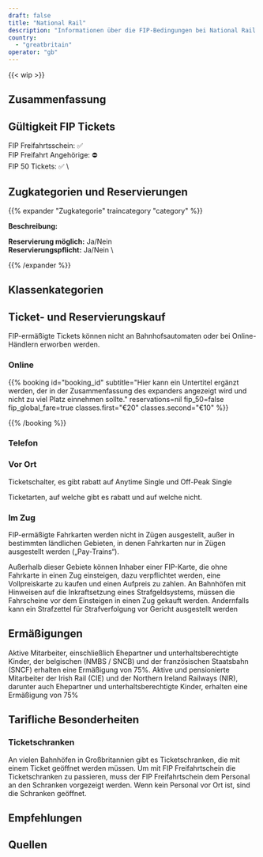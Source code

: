 ```yaml
---
draft: false
title: "National Rail"
description: "Informationen über die FIP-Bedingungen bei National Rail."
country:
  - "greatbritain"
operator: "gb"
---
```


<!-- Entferne das "WIP" Snippet, wenn die Inhalte der Seite vollständig sind -->

{{< wip >}}

<!--
  Kurze Beschreibung der Bahngesellschaft. Z.B. Der vollstandige Name in Landessprache, alternative Namen und Angabe über Privat/Staatsbahn
-->

## Zusammenfassung

<!--
  Stichpunktartige Zusammenfassung der wichtigsten Besonderheiten/FIP-Reglungen der Bahngesellschaft.
  Z.B.
  - Werden FIP 50 und FIP Freifahrtsscheine akzeptiert?
  - Gibt es eine Reservierungspflicht?
  - Gibt es sonstige tarifliche Sonderregelungen oder Abweichungen zu anderen FIP Bahngesellschaften?
-->

## Gültigkeit FIP Tickets

FIP Freifahrtsschein: ✅ \
FIP Freifahrt Angehörige: ⛔ \
FIP 50 Tickets: ✅ \

<!--
  Wo gelten FIP 50 Tickets/FIP Freifahrtsscheine und gibt es Einschränkungen? Welches Ticket wird bei Einreise benötigt (z.B. durchgehendes FIP 50 Ticket oder FIP Freifahrtscheine beider Länder)
-->

## Zugkategorien und Reservierungen

<!--
  Sind Reservierungen möglich und wo besteht eine Reservierungspflicht?
-->

<!--
  Für jede Zugkategorie kann ein eigene Abschnitt nach dem folgenden Prinzip eingefügt werden.
  Im Titel können folgende Emojis verwendet werden:
  - ⚠️ für eine generelle Reservierungspflicht oder Zuschläge
  - 1️⃣ für eine Reservierungspflicht in der 1. Klasse
  - ⛔ für eine Nichtanerkennung von FIP
  - ℹ️ für Verwechslungsgefahr mit anderen Bahngesellschaften/Zugkategorien
-->

{{% expander "Zugkategorie" traincategory "category" %}}

<!-- Ersetze Zugkategorie mit dem Name der Zugkategorie, z.B. ICE. -->

**Beschreibung:**

<!-- Füge hier eine Beschreibung der Zugkategorie ein -->

**Reservierung möglich:** Ja/Nein \
**Reservierungspflicht:** Ja/Nein \

<!-- Wenn FIP nicht gültig ist, ergänze folgendes:
**FIP:** ⛔ FIP wird nicht anerkannt
-->
<!-- Wenn es FIP Globalpreise gibt, ergänze folgendes:
**FIP Globalpreis:**
-->

{{% /expander %}}

## Klassenkategorien

<!--
  Wenn die Klassenkategorien zusätzliche/andere Klassen zu 1. und 2. Klasse haben, dann können diese hier beschrieben werden. Ansonsten kann dieser Abschnitt entfernt werden.
-->

<!--
**Standard**: Vergleichbar mit der 2. Klasse. \
**Plus**: 1. Klasse ohne Verpflegung. Ein FIP-Ausweis für die 1. Klasse wird benötigt. \
**Premium**: 1. Klasse inkl. Verpflegung. Nicht mit FIP buchbar.
-->

## Ticket- und Reservierungskauf

FIP-ermäßigte Tickets können nicht an Bahnhofsautomaten oder bei Online-Händlern erworben
werden.

### Online

<!--
  Bette hier Buchungsplattformen mit Onlinebuchung ein.

  Individuelle Buchungsparameter können überschrieben werden, aber müssen nicht überschrieben werden.
  Wenn sie nicht übergeben werden, dann werden die definieren defaults der Seite der Buchungsplattform verwendet.

  Mehr Informationen sind im booking archetype zu finden.
-->

{{% booking id="booking_id"
    subtitle="Hier kann ein Untertitel ergänzt werden, der in der Zusammenfassung des expanders angezeigt wird und nicht zu viel Platz einnehmen sollte."
    reservations=nil
    fip_50=false
    fip_global_fare=true
    classes.first="€20"
    classes.second="€10"
%}}

<!-- Hier können zusätzliche landesspezifische Details zur Buchungsplattform ergänzt werden. -->

{{% /booking %}}

### Telefon

<!--
  Füge hier weitere Buchungsplattformen mit Buchung per Telefon hinzu.
-->

### Vor Ort

<!--
  Füge hier weitere Buchungsplattformen mit Buchung vor Ort hinzu.
-->

Ticketschalter, es gibt rabatt auf Anytime Single und Off-Peak Single

Ticketarten, auf welche gibt es rabatt und auf welche nicht.

### Im Zug

FIP-ermäßigte Fahrkarten werden nicht in Zügen ausgestellt, außer in bestimmten ländlichen
Gebieten, in denen Fahrkarten nur in Zügen ausgestellt werden („Pay-Trains“).

Außerhalb dieser
Gebiete können Inhaber einer FIP-Karte, die ohne Fahrkarte in einen Zug einsteigen, dazu verpflichtet
werden, eine Vollpreiskarte zu kaufen und einen Aufpreis zu zahlen. An Bahnhöfen mit Hinweisen auf
die Inkraftsetzung eines Strafgeldsystems, müssen die Fahrscheine vor dem Einsteigen in einen Zug
gekauft werden. Andernfalls kann ein Strafzettel für Strafverfolgung vor Gericht ausgestellt werden

<!--
  Können im Zug noch Fahrkarten mit FIP Rabatt gekauft werden, wenn ja wie und gibt einen Preisaufschlag?
-->

## Ermäßigungen

<!--
  Welche Ermäßigungen können Kinder bekommen und unter welchen Umständen?
  Welche Ermäßigungen kann es sonst noch geben?
-->

Aktive Mitarbeiter, einschließlich Ehepartner und unterhaltsberechtigte Kinder, der belgischen
(NMBS / SNCB) und der französischen Staatsbahn (SNCF) erhalten eine Ermäßigung von 75%.
Aktive und pensionierte Mitarbeiter der Irish Rail (CIE) und der Northern Ireland Railways (NIR),
darunter auch Ehepartner und unterhaltsberechtigte Kinder, erhalten eine Ermäßigung von 75%

## Tarifliche Besonderheiten

### Ticketschranken

An vielen Bahnhöfen in Großbritannien gibt es Ticketschranken, die mit einem Ticket geöffnet werden müssen. Um mit FIP Freifahrtschein die Ticketschranken zu passieren, muss der FIP Freifahrtschein dem Personal an den Schranken vorgezeigt werden. Wenn kein Personal vor Ort ist, sind die Schranken geöffnet.

## Empfehlungen

<!--
  Persönliche Empfehlungen und besondere persönliche Hinweise für die Fahrt
-->

## Quellen

[^1]: [<Quellenname 1>](Link)

[^2]: [<Quellenname 2](Link)
